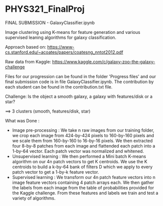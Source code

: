 # PHYS321_FinalProj

FINAL SUBMISSION - GalaxyClassifier.ipynb

Image clustering using K-means for feature generation and various supervised leaning algorithms for galaxy classification. 

Approach based on:
https://www-cs.stanford.edu/~acoates/papers/coatesng_nntot2012.pdf

Raw data from Kaggle: 
https://www.kaggle.com/c/galaxy-zoo-the-galaxy-challenge

Files for our progression can be found in the folder 'Progress files' and our final submission code is in file GalaxyClassifier.ipynb. 
The contribution by each student can be found in the contribution.txt file. 

Challenge: Is the object a smooth galaxy, a galaxy with features/disk or a star?

==> 3 clusters (smooth, features/disk, star)

What was Done : 
- Image pre-processing : We take n raw images from our training folder, we crop each image from 424-by-424 pixels to 160-by-160 pixels and we scale them from 160-by-160 to 16-by-16 pixels. We then extracted four 8-by-8 patches from each image and flattended each patch into a 1-by-64 vector. Each patch vector was normalized and whitened. 
- Unsupervised learning : We then performed a Mini batch K-means algorithm on our 4n patch vectors to get K centroids. We use the K centroids to build a k-by-64 bank of filters D which we apply to every patch vector to get a 1-by-k feature vector. 
- Supervised learning : We transform our 4n patch feature vectors into n image feature vectors containing 4 patch arrays each. We then gather the labels from each image from the table of probabilities provided for the Kaggle challenge. From these features and labels we train and test a variety of algorithms.
